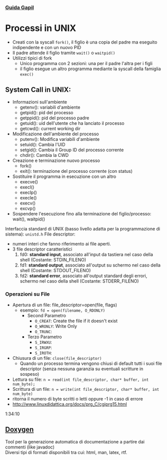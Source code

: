 ### [Guida Gapil](https://gapil.gnulinux.it/download/)


# Processi in UNIX
- Creati con la syscall `fork()`, il figlio è una copia del padre ma eseguito indipendente e con un nuovo PID
- Il padre attende il figlio tramite `wait()` o `waitpid()`
- Utilizzi tipici di fork
  - Unico programma con 2 sezioni: una per il padre l'altra per i figli
  - il figlio esegue un altro programma mediante la syscall della famiglia `exec()`

## System Call in UNIX:
- Informazioni sull'ambiente
  - getenv(): variabili d'ambiente
  - getpid(): pid del processo
  - getppid(): pid del processo padre
  - getuid(): uid dell'utente che ha lanciato il processo
  - getcwd(): current working dir
- Modificazione dell'ambiente del processo
  - putenv(): Modifica variabili d'ambiente
  - setuid(): Cambia l'UID 
  - setgid(): Cambia il Group ID del processo corrente
  - chdir(): Cambia la CWD
- Creazione e terminazione nuovo processo
  - fork()
  - exit(): terminazione del processo corrente (con status)
- Sostituire il programma in esecuzione con un altro
  - execve()
  - execl()
  - execlp()
  - execle()
  - execv()
  - excvp()
- Sospendere l'esecuzione fino alla terminazione del figlio/processo: wait(), waitpid()

Interfaccia standard di UNIX (basso livello adatta per la programmazione di sistema): `unistd.h`
File descriptor: 
- numeri interi che fanno riferimento ai file aperti.
- 3 file descriptor caratteristici
  1. fd0: **standard input**, associato all'input da tastiera nel caso della shell (Costante: STDIN_FILENO)
  2. fd1: **standard output**, associato all'output su schermo nel caso della shell (Costante: STDOUT_FILENO)
  3. fd2: **standard error**, associato all'output standard degli errori, schermo nel caso della shell (Costante: STDERR_FILENO)

### Operazioni su File
- Apertura di un file: file_descriptor=open(file, flags)
  - esempio: `fd = open(filename, O_RDONLY)`
    - Second Parametro
      - `O_CREAT`: Create the file if it doesn't exist
      - `O_WRONLY`: Write Only
      - `O_TRUNC`:
    - Terzo Parametro
      - `S_IRWXU`: 
      - `S_IRGRP`: 
      - `S_IROTH`: 
- Chiusura di un file: `close(file_descriptor)`
  - Quando un processo termina vengono chiusi di default tutti i suoi file descriptor (senza nessuna garanzia su eventuali scritture in sospeso)
- Lettura su file: `n = read(int file_descriptor, char* buffer, int num_byte);`
- Scrittura di un file: `n = write(int file_descriptor, char* buffer, int num_byte)`
- ritorna il numero di byte scritti o letti oppure -1 in caso di errore
- http://www.linuxdidattica.org/docs/prg_C/cgiprg15.html

1:34:10

## [Doxygen](www.doxygen.org)
Tool per la generazione automatica di documentazione a partire dai commenti (like javadoc)<br>
Diversi tipi di formati disponibili tra cui: html, man, latex, rtf.

